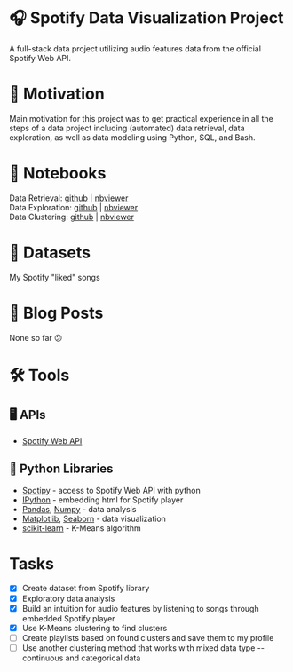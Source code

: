 # 🎧 Spotify Data Visualization Project
A full-stack data project utilizing audio features data from the official Spotify Web API.

# 🌱 Motivation
Main motivation for this project was to get practical experience in all the steps of a data project including (automated) data retrieval, data exploration, as well as data modeling using Python, SQL, and Bash.

# 📓 Notebooks
Data Retrieval: [github](https://github.com/rtedwards/spotify-data-visualizations/blob/master/spotify-data-visualizations/spotify-data-retrieval.ipynb) | [nbviewer](https://nbviewer.jupyter.org/github/rtedwards/spotify-data-visualizations/blob/master/spotify-data-visualizations/spotify-data-retrieval.ipynb)  
Data Exploration: [github](https://github.com/rtedwards/spotify-data-visualizations/blob/master/spotify-data-visualizations/spotify-data-exploration.ipynb) | [nbviewer](https://nbviewer.jupyter.org/github/rtedwards/spotify-data-visualizations/blob/master/spotify-data-visualizations/spotify-data-exploration.ipynb)  
Data Clustering: [github](https://github.com/rtedwards/spotify-data-visualizations/blob/master/spotify-data-visualizations/spotify-data-clustering.ipynb) | [nbviewer](https://nbviewer.jupyter.org/github/rtedwards/spotify-data-visualizations/blob/master/spotify-data-visualizations/spotify-data-clustering.ipynb)

# 📁 Datasets
My Spotify "liked" songs

# 📝 Blog Posts
None so far 😕

# 🛠️ Tools
## 🖥️ APIs

+ [Spotify Web API](https://developer.spotify.com/documentation/web-api/)

## 🐍 Python Libraries

+ [Spotipy](https://spotipy.readthedocs.io/en/latest/) - access to Spotify Web API with python
+ [IPython](https://ipython.readthedocs.io/en/stable/api/generated/IPython.display.html) - embedding html for Spotify player
+ [Pandas](https://pandas.pydata.org/), [Numpy](https://www.numpy.org/) - data analysis
+ [Matplotlib](https://matplotlib.org/), [Seaborn](https://seaborn.pydata.org/) - data visualization
+ [scikit-learn](https://scikit-learn.org/stable/modules/clustering.html#clustering) - K-Means algorithm


# Tasks

- [x] Create dataset from Spotify library  
- [x] Exploratory data analysis  
- [x] Build an intuition for audio features by listening to songs through embedded Spotify player  
- [x] Use K-Means clustering to find clusters  
- [ ] Create playlists based on found clusters and save them to my profile  
- [ ] Use another clustering method that works with mixed data type -- continuous and categorical data  
